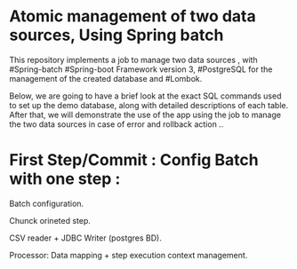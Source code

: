 # Atomic management of two data sources, Using Spring batch
This repository implements a job to manage two data sources , with #Spring-batch #Spring-boot Framework version 3, #PostgreSQL for the management of the created database and #Lombok.

Below, we are going to have a brief look at the exact SQL commands used to set up the demo database, along with detailed descriptions of each table. After that, we will demonstrate the use of the app using the job to manage the two data sources in case of error and rollback action .. 

# First Step/Commit : Config Batch with one step : 
Batch configuration.

Chunck orineted step.

CSV reader + JDBC Writer (postgres BD).

Processor: Data mapping + step execution context management.
